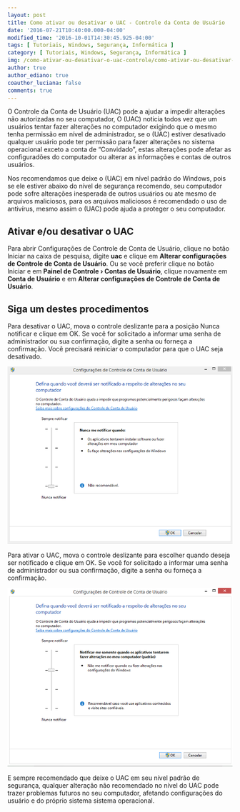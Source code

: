 ```yaml
---
layout: post
title: Como ativar ou desativar o UAC - Controle da Conta de Usuário
date: '2016-07-21T10:40:00.000-04:00'
modified_time: '2016-10-01T14:30:45.925-04:00'
tags: [ Tutoriais, Windows, Segurança, Informática ]
category: [ Tutoriais, Windows, Segurança, Informática ]
img: /como-ativar-ou-desativar-o-uac-controle/como-ativar-ou-desativar-o-uac-controle.jpg
author: true
author_ediano: true
coauthor_luciana: false
comments: true
---
```


O Controle da Conta de Usuário (UAC) pode a ajudar a impedir alterações não autorizadas no seu computador, O (UAC) noticia todos vez que um usuários tentar fazer alterações no computador exigindo que o mesmo tenha permissão em nível de administrador, se o (UAC) estiver desativado qualquer usuário pode ter permissão para fazer alterações no sistema operacional exceto a conta de “Convidado”, estas alterações pode afetar as configuradões do computador ou alterar as informações e contas de outros usuários.

Nos recomendamos que deixe o (UAC) em nível padrão do Windows, pois se ele estiver abaixo do nível de segurança recomendo, seu computador pode sofre alterações inesperada de outros usuários ou ate mesmo de arquivos maliciosos, para os arquivos maliciosos é recomendado o uso de antivírus, mesmo assim o (UAC) pode ajuda a proteger o seu computador.

## Ativar e/ou desativar o UAC
Para abrir Configurações de Controle de Conta de Usuário, clique no botão Iniciar na caixa de pesquisa, digite **uac** e clique em **Alterar configurações de Controle de Conta de Usuário**. Ou se você preferir clique no botão Iniciar e em **Painel de Controle › Contas de Usuário**, clique novamente em **Conta de Usuário** e em **Alterar configurações de Controle de Conta de Usuário**.

## Siga um destes procedimentos
Para desativar o UAC, mova o controle deslizante para a posição Nunca notificar e clique em OK. Se você for solicitado a informar uma senha de administrador ou sua confirmação, digite a senha ou forneça a confirmação. Você precisará reiniciar o computador para que o UAC seja desativado.

![Configurações de conta de usuário, nível baixo](/img/post/como-ativar-ou-desativar-o-uac-controle/configuracao-conta-usuario-baixo.png)

Para ativar o UAC, mova o controle deslizante para escolher quando deseja ser notificado e clique em OK. Se você for solicitado a informar uma senha de administrador ou sua confirmação, digite a senha ou forneça a confirmação.

![Configurações de conta de usuário, nível recomendado](/img/post/como-ativar-ou-desativar-o-uac-controle/configuracao-conta-usuario-recomendado.png)

E sempre recomendado que deixe o UAC em seu nível padrão de segurança, qualquer alteração não recomendado no nível do UAC pode trazer problemas futuros no seu computador, afetando configurações do usuário e do próprio sistema sistema operacional.
